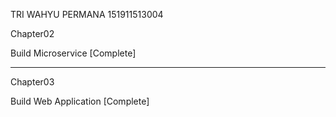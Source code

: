 TRI WAHYU PERMANA 151911513004


Chapter02

Build Microservice [Complete]

___________________________________

Chapter03

Build Web Application [Complete]
